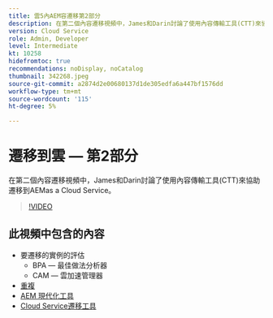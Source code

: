 ```yaml
---
title: 雲5內AEM容遷移第2部分
description: 在第二個內容遷移視頻中，James和Darin討論了使用內容傳輸工具(CTT)來協助遷移到AEMas a Cloud Service。
version: Cloud Service
role: Admin, Developer
level: Intermediate
kt: 10258
hidefromtoc: true
recommendations: noDisplay, noCatalog
thumbnail: 342268.jpeg
source-git-commit: a2874d2e00680137d1de305edfa6a447bf1576dd
workflow-type: tm+mt
source-wordcount: '115'
ht-degree: 5%

---
```



# 遷移到雲 — 第2部分

在第二個內容遷移視頻中，James和Darin討論了使用內容傳輸工具(CTT)來協助遷移到AEMas a Cloud Service。

>[!VIDEO](https://video.tv.adobe.com/v/342268/?quality=12&learn=on)

## 此視頻中包含的內容

+ 要遷移的實例的評估
   + BPA — 最佳做法分析器
   + CAM — 雲加速管理器
+ [重複](https://github.com/chetanmeh/oak-console-scripts/tree/master/src/main/groovy/repostats)
+ [AEM 現代化工具](https://opensource.adobe.com/aem-modernize-tools/)
+ [Cloud Service遷移工具](https://github.com/adobe/aem-cloud-service-source-migration)
